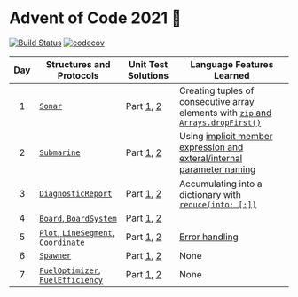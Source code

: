 # Advent of Code 2021 🎄

[![Build Status][build-badge]][build-link] [![codecov][codecov-badge]][codecov-link]

| Day | Structures and Protocols | Unit Test Solutions | Language Features Learned |
| :---: | --- | --- | --- |
| 1 | [`Sonar`][day1] | Part [1][day1-1], [2][day1-2] | Creating tuples of consecutive array elements with [`zip` and `Arrays.dropFirst()`][zip] |
| 2 | [`Submarine`][day2] | Part [1][day2-1], [2][day2-2] | Using [implicit member expression and exteral/internal parameter naming][expressions] |
| 3 | [`DiagnosticReport`][day3] | Part [1][day3-1], [2][day3-2] | Accumulating into a dictionary with [`reduce(into: [:])`][reduce-into] |
| 4 | [`Board`, `BoardSystem`][day4] | Part [1][day4-1], [2][day4-2] | |
| 5 | [`Plot`, `LineSegment`, `Coordinate`][day5] | Part [1][day5-1], [2][day5-2] | [Error handling][errors] |
| 6 | [`Spawner`][day6] | Part [1][day6-1], [2][day6-2] | None |
| 7 | [`FuelOptimizer`, `FuelEfficiency`][day7] | Part [1][day7-1], [2][day7-2] | None |

[day1]: Sources/Library/Sonar.swift
[day1-1]: Tests/LibraryTests/SonarTests.swift#L29-L39
[day1-2]: Tests/LibraryTests/SonarTests.swift#L64-L74
[day2]: Sources/Library/Submarine.swift
[day2-1]: Tests/LibraryTests/SubmarineTests.swift#L27-L39
[day2-2]: Tests/LibraryTests/SubmarineTests.swift#L62-L74
[day3]: Sources/Library/Diagnostic.swift
[day3-1]: Tests/LibraryTests/DiagnosticTests.swift#L39
[day3-2]: Tests/LibraryTests/DiagnosticTests.swift#L40
[day4]: Sources/Library/Bingo.swift
[day4-1]: Tests/LibraryTests/BingoTests.swift#L39-L49
[day4-2]: Tests/LibraryTests/BingoTests.swift#L84-L94
[day5]: Sources/Library/Geometry.swift
[day5-1]: Tests/LibraryTests/GeometryTests.swift#L255-L272
[day5-2]: Tests/LibraryTests/GeometryTests.swift#L304-L321
[day6]: Sources/Library/Spawner.swift
[day6-1]: Tests/LibraryTests/SpawnerTests.swift#L42-L52
[day6-2]: Tests/LibraryTests/SpawnerTests.swift#L54-L64
[day7]: Sources/Library/Fuel.swift
[day7-1]: Tests/LibraryTests/FuelTests.swift#L17-L28
[day7-2]: Tests/LibraryTests/FuelTests.swift#L42-L54

[zip]: Sources/Library/Sonar.swift#L45
[expressions]: Sources/Library/Submarine.swift#L62
[reduce-into]: Sources/Library/Diagnostic.swift#L62-L63
[errors]: Sources/Library/Geometry.swift#L137-L142

[build-badge]: https://github.com/petermeansrock/advent-of-code-2021/actions/workflows/swift.yml/badge.svg
[build-link]: https://github.com/petermeansrock/advent-of-code-2021/actions
[codecov-badge]: https://codecov.io/gh/petermeansrock/advent-of-code-2021/branch/main/graph/badge.svg
[codecov-link]: https://codecov.io/gh/petermeansrock/advent-of-code-2021
